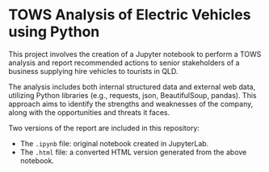 # TOWS Analysis of Electric Vehicles using Python

This project involves the creation of a Jupyter notebook to perform a TOWS analysis and report recommended actions to senior stakeholders of a business supplying hire vehicles to tourists in QLD.

The analysis includes both internal structured data and external web data, utilizing Python libraries (e.g., requests, json, BeautifulSoup, pandas). This approach aims to identify the strengths and weaknesses of the company, along with the opportunities and threats it faces.

Two versions of the report are included in this repository:
- The `.ipynb` file: original notebook created in JupyterLab.
- The `.html` file: a converted HTML version generated from the above notebook.
